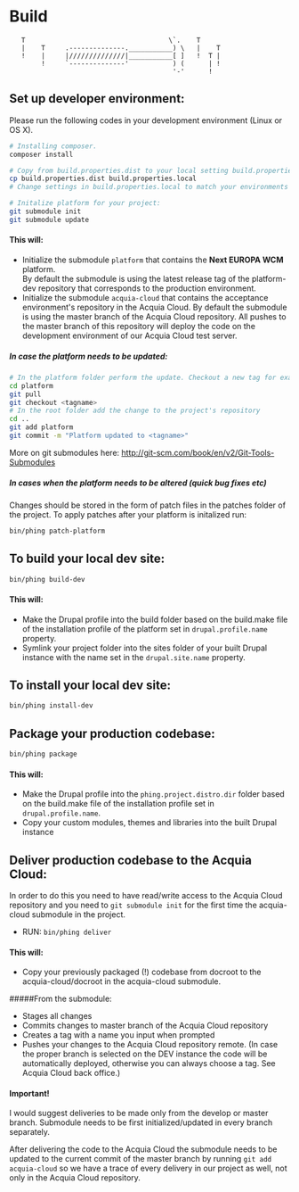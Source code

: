 # Build

       T                                    \`.    T
       |    T     .--------------.___________) \   |    T
       !    |     |//////////////|___________[ ]   !  T |
            !     `--------------'           ) (      | !
                                             '-'      !


## Set up developer environment:

Please run the following codes in your development environment (Linux or OS X).

```bash
# Installing composer.
composer install

# Copy from build.properties.dist to your local setting build.properties.local.
cp build.properties.dist build.properties.local
# Change settings in build.properties.local to match your environments

# Initalize platform for your project:
git submodule init
git submodule update
```



#### This will:

*   Initialize the submodule <code>platform</code> that contains the **Next EUROPA WCM** platform.  
By default the submodule is using the latest release tag of the platform-dev repository that corresponds to the production environment.
*   Initialize the submodule <code>acquia-cloud</code> that contains the acceptance environment's repository in the Acquia Cloud. By default the submodule is using the master branch of the Acquia Cloud repository. All pushes to the master branch of this repository will deploy the code on the development environment of our Acquia Cloud test server.

##### In case the platform needs to be updated:
```bash
# In the platform folder perform the update. Checkout a new tag for example.
cd platform
git pull
git checkout <tagname>
# In the root folder add the change to the project's repository
cd ..
git add platform
git commit -m "Platform updated to <tagname>"
```
More on git submodules here: http://git-scm.com/book/en/v2/Git-Tools-Submodules

##### In cases when the platform needs to be altered (quick bug fixes etc)

Changes should be stored in the form of patch files in the patches folder of the project. To apply patches after your platform is initalized run:
```bash
bin/phing patch-platform
```

## To build your local dev site:

```bash
bin/phing build-dev
```

#### This will:

*   Make the Drupal profile into the build folder based on the build.make file of the installation profile of the platform set in <code>drupal.profile.name</code> property.
*   Symlink your project folder into the sites folder of your built Drupal instance with the name set in the <code>drupal.site.name</code> property.

## To install your local dev site:

```bash
bin/phing install-dev
```

## Package your production codebase:
```bash
bin/phing package
```

#### This will:

*   Make the Drupal profile into the <code>phing.project.distro.dir</code> folder based on the build.make file of the installation profile set in <code>drupal.profile.name</code>.
*   Copy your custom modules, themes and libraries into the built Drupal instance

## Deliver production codebase to the Acquia Cloud:

In order to do this you need to have read/write access to the Acquia Cloud repository and you need to <code>git submodule init</code> for the first time the acquia-cloud submodule in the project.

*   RUN: <code>bin/phing deliver</code>

#### This will:

*   Copy your previously packaged (!) codebase from docroot to the acquia-cloud/docroot in the acquia-cloud submodule.

#####From the submodule:

*   Stages all changes
*   Commits changes to master branch of the Acquia Cloud repository
*   Creates a tag with a name you input when prompted
*   Pushes your changes to the Acquia Cloud repository remote. (In case the proper branch is selected on the DEV instance the code will be automatically deployed, otherwise you can always choose a tag. See Acquia Cloud back office.)

#### Important!

I would suggest deliveries to be made only from the develop or master branch. Submodule needs to be first initialized/updated in every branch separately.

After delivering the code to the Acquia Cloud the submodule needs to be updated to the current commit of the master branch by running <code>git add acquia-cloud</code> so we have a trace of every delivery in our project as well, not only in the Acquia Cloud repository.
